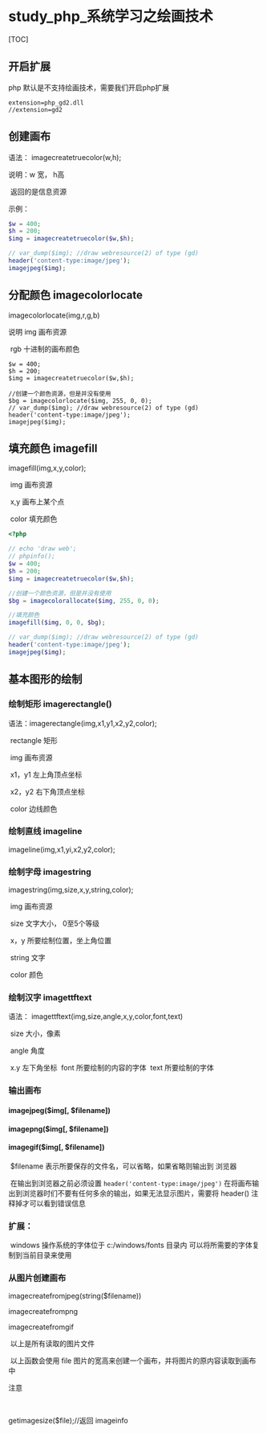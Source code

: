 # study_php_系统学习之绘画技术

[TOC]

## 开启扩展

php 默认是不支持绘画技术，需要我们开启php扩展

```
extension=php_gd2.dll
//extension=gd2
```



## 创建画布

语法： imagecreatetruecolor(w,h);

说明：w 宽， h高

​	返回的是信息资源

示例：

```php
$w = 400;
$h = 200;
$img = imagecreatetruecolor($w,$h);

// var_dump($img); //draw webresource(2) of type (gd)
header('content-type:image/jpeg');
imagejpeg($img);
```



## 分配颜色 imagecolorlocate

imagecolorlocate(img,r,g,b)

说明
	img	画布资源

​	rgb	十进制的画布颜色

```
$w = 400;
$h = 200;
$img = imagecreatetruecolor($w,$h);

//创建一个颜色资源，但是并没有使用
$bg = imagecolorlocate($img, 255, 0, 0);
// var_dump($img); //draw webresource(2) of type (gd)
header('content-type:image/jpeg');
imagejpeg($img);
```

## 填充颜色 imagefill

imagefill(img,x,y,color);

​	img 	画布资源

​	x,y 	画布上某个点

​	color	填充颜色

```php
<?php

// echo 'draw web';
// phpinfo();
$w = 400;
$h = 200;
$img = imagecreatetruecolor($w,$h);

//创建一个颜色资源，但是并没有使用
$bg = imagecolorallocate($img, 255, 0, 0);

//填充颜色
imagefill($img, 0, 0, $bg);

// var_dump($img); //draw webresource(2) of type (gd)
header('content-type:image/jpeg');
imagejpeg($img);
```



## 基本图形的绘制

### 绘制矩形 imagerectangle()

语法：imagerectangle(img,x1,y1,x2,y2,color);

​	rectangle 矩形

​	img	画布资源

​	x1，y1	左上角顶点坐标

​	x2，y2	右下角顶点坐标

​	color	边线颜色

### 绘制直线 imageline

imageline(img,x1,yi,x2,y2,color);



### 绘制字母 imagestring

imagestring(img,size,x,y,string,color);

​	img	画布资源

​	size	文字大小， 0至5个等级

​	x，y	所要绘制位置，坐上角位置

​	string	文字

​	color	颜色



### 绘制汉字 imagettftext

语法： imagettftext(img,size,angle,x,y,color,font,text)

​	size	大小，像素

​	angle	角度

​	x.y	左下角坐标
​	font	所要绘制的内容的字体
​	text	所要绘制的字体





### 输出画布

#### imagejpeg($img[, $filename])

#### imagepng($img[, $filename])

#### imagegif($img[, $filename])

​	$filename	表示所要保存的文件名，可以省略，如果省略则输出到 浏览器

​		在输出到浏览器之前必须设置 `header('content-type:image/jpeg')`
​	在将画布输出到浏览器时们不要有任何多余的输出，如果无法显示图片，需要将 header() 注释掉才可以看到错误信息

### 扩展：

​	windows 操作系统的字体位于 c:/windows/fonts 目录内
​	可以将所需要的字体复制到当前目录来使用



### 从图片创建画布

imagecreatefromjpeg(string($filename))

imagecreatefrompng

imagecreatefromgif

​	以上是所有读取的图片文件

​	以上函数会使用 file 图片的宽高来创建一个画布，并将图片的原内容读取到画布中

注意

​	

getimagesize($file);//返回 imageinfo

